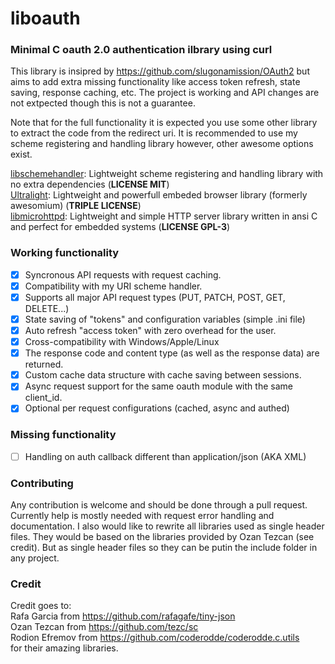 # liboauth
### Minimal C oauth 2.0 authentication ilbrary using curl

This library is insipred by https://github.com/slugonamission/OAuth2
but aims to add extra missing functionality like access token refresh, 
state saving, response caching, etc.
The project is working and API changes are not extpected though this is not a guarantee.

Note that for the full functionality it is expected you use some other library
to extract the code from the redirect uri. It is recommended to use my scheme
registering and handling library however, other awesome options exist.

[libschemehandler](https://github.com/germaniuss/libschemehandler): Lightweight scheme registering and handling library with no extra dependencies (<b>LICENSE MIT</b>)<br>
[Ultralight](https://ultralig.ht/): Lightweight and powerfull embeded browser library (formerly awesomium) (<b>TRIPLE LICENSE</b>)<br>
[libmicrohttpd](https://www.gnu.org/software/libmicrohttpd/): Lightweight and simple HTTP server library written in ansi C and perfect for embedded systems (<b>LICENSE GPL-3</b>)<br>

### Working functionality

- [x] Syncronous API requests with request caching.
- [x] Compatibility with my URI scheme handler.
- [x] Supports all major API request types (PUT, PATCH, POST, GET, DELETE...)
- [x] State saving of "tokens" and configuration variables (simple .ini file)
- [x] Auto refresh "access token" with zero overhead for the user.
- [x] Cross-compatibility with Windows/Apple/Linux
- [x] The response code and content type (as well as the response data) are returned.
- [x] Custom cache data structure with cache saving between sessions.
- [x] Async request support for the same oauth module with the same client_id.
- [x] Optional per request configurations (cached, async and authed)

### Missing functionality

- [ ] Handling on auth callback different than
application/json (AKA XML)

### Contributing

Any contribution is welcome and should be done through a pull request. Currently
help is mostly needed with request error handling and documentation. I also would
like to rewrite all libraries used as single header files. They would be based on 
the libraries provided by Ozan Tezcan (see credit). But as single header files so
they can be putin the include folder in any project.

### Credit

Credit goes to:<br>
Rafa Garcia from https://github.com/rafagafe/tiny-json<br>
Ozan Tezcan from https://github.com/tezc/sc<br>
Rodion Efremov from https://github.com/coderodde/coderodde.c.utils<br>
for their amazing libraries.


